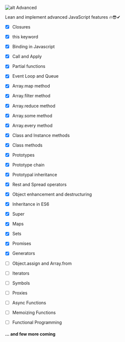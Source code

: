 ![alt Advanced](https://www.stimulsoft.com/images/products/reports-js/js.png)

Lean and implement advanced JavaScript features 🔥😎✔

- [x] Closures
- [x] this keyword
- [x] Binding in Javascript
- [x] Call and Apply
- [x] Partial functions
- [x] Event Loop and Queue
- [x] Array.map method
- [x] Array.filter method
- [x] Array.reduce method
- [x] Array.some method
- [x] Array.every method
- [x] Class and Instance methods
- [x] Class methods
- [x] Prototypes
- [x] Prototype chain
- [x] Prototypal inheritance
- [x] Rest and Spread operators
- [x] Object enhancement and destructuring
- [x] Inheritance in ES6
- [x] Super
- [x] Maps
- [x] Sets
- [x] Promises
- [x] Generators
- [ ] Object.assign and Array.from
- [ ] Iterators
- [ ] Symbols
- [ ] Proxies
- [ ] Async Functions

- [ ] Memoizing Functions
- [ ] Functional Programming

#### ... and few more coming
